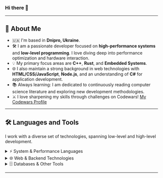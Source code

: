 ### Hi there 👋

---

## 🚀 About Me

- 🇺🇦 I'm based in **Dnipro, Ukraine**.
- 🛠️ I am a passionate developer focused on **high-performance systems** and **low-level programming**. I love diving deep into performance optimization and hardware interaction.
- 💡 My primary focus areas are **C++**, **Rust**, and **Embedded Systems**.
- 🌐 I also maintain a strong background in web technologies with **HTML/CSS/JavaScript**, **Node.js**, and an understanding of **C#** for application development.
- 📚 Always learning: I am dedicated to continuously reading computer science literature and exploring new development methodologies.
- ⚔️ I love sharpening my skills through challenges on Codewars! [My Codewars Profile](https://www.codewars.com/users/BaNahes)

---

## :hammer_and_wrench: Languages and Tools

I work with a diverse set of technologies, spanning low-level and high-level development.

<details>
<summary>⚡ System & Performance Languages</summary>
<ul>
    <li>C++</li>
    <li>Rust</li>
    <li>Embedded Systems</li>
    <li>C#</li>
</ul>
</details>

<details>
<summary>🌐 Web & Backend Technologies</summary>
<ul>
    <li>JavaScript / TypeScript</li>
    <li>Node.js (Express, Jest)</li>
    <li>Ruby (Rails)</li>
    <li>HTML5 / CSS3</li>
</ul>
</details>

<details>
<summary>🗄️ Databases & Other Tools</summary>
<ul>
    <li>MongoDB</li>
    <li>MySQL</li>
    <li>Git</li>
    <li>Heroku</li>
</ul>
</details>

---
